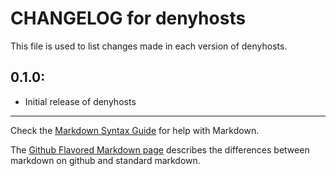 # CHANGELOG for denyhosts

This file is used to list changes made in each version of denyhosts.

## 0.1.0:

* Initial release of denyhosts

- - -
Check the [Markdown Syntax Guide](http://daringfireball.net/projects/markdown/syntax) for help with Markdown.

The [Github Flavored Markdown page](http://github.github.com/github-flavored-markdown/) describes the differences between markdown on github and standard markdown.
